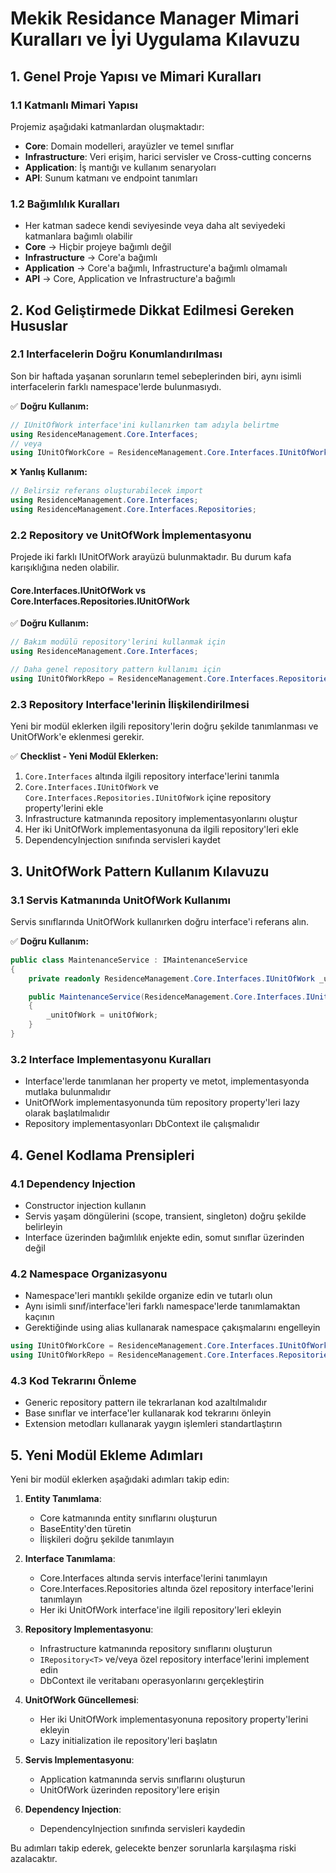 # Mekik Residance Manager Mimari Kuralları ve İyi Uygulama Kılavuzu

## 1. Genel Proje Yapısı ve Mimari Kuralları

### 1.1 Katmanlı Mimari Yapısı
Projemiz aşağıdaki katmanlardan oluşmaktadır:

- **Core**: Domain modelleri, arayüzler ve temel sınıflar
- **Infrastructure**: Veri erişim, harici servisler ve Cross-cutting concerns
- **Application**: İş mantığı ve kullanım senaryoları
- **API**: Sunum katmanı ve endpoint tanımları

### 1.2 Bağımlılık Kuralları
- Her katman sadece kendi seviyesinde veya daha alt seviyedeki katmanlara bağımlı olabilir
- **Core** → Hiçbir projeye bağımlı değil
- **Infrastructure** → Core'a bağımlı
- **Application** → Core'a bağımlı, Infrastructure'a bağımlı olmamalı
- **API** → Core, Application ve Infrastructure'a bağımlı

## 2. Kod Geliştirmede Dikkat Edilmesi Gereken Hususlar

### 2.1 Interfacelerin Doğru Konumlandırılması
Son bir haftada yaşanan sorunların temel sebeplerinden biri, aynı isimli interfacelerin farklı namespace'lerde bulunmasıydı.

✅ **Doğru Kullanım:**
```csharp
// IUnitOfWork interface'ini kullanırken tam adıyla belirtme
using ResidenceManagement.Core.Interfaces;
// veya
using IUnitOfWorkCore = ResidenceManagement.Core.Interfaces.IUnitOfWork;
```

❌ **Yanlış Kullanım:**
```csharp
// Belirsiz referans oluşturabilecek import
using ResidenceManagement.Core.Interfaces;
using ResidenceManagement.Core.Interfaces.Repositories;
```

### 2.2 Repository ve UnitOfWork İmplementasyonu
Projede iki farklı IUnitOfWork arayüzü bulunmaktadır. Bu durum kafa karışıklığına neden olabilir.

#### Core.Interfaces.IUnitOfWork vs Core.Interfaces.Repositories.IUnitOfWork

✅ **Doğru Kullanım:**
```csharp
// Bakım modülü repository'lerini kullanmak için
using ResidenceManagement.Core.Interfaces;

// Daha genel repository pattern kullanımı için
using IUnitOfWorkRepo = ResidenceManagement.Core.Interfaces.Repositories.IUnitOfWork;
```

### 2.3 Repository Interface'lerinin İlişkilendirilmesi
Yeni bir modül eklerken ilgili repository'lerin doğru şekilde tanımlanması ve UnitOfWork'e eklenmesi gerekir.

✅ **Checklist - Yeni Modül Eklerken:**
1. `Core.Interfaces` altında ilgili repository interface'lerini tanımla
2. `Core.Interfaces.IUnitOfWork` ve `Core.Interfaces.Repositories.IUnitOfWork` içine repository property'lerini ekle
3. Infrastructure katmanında repository implementasyonlarını oluştur
4. Her iki UnitOfWork implementasyonuna da ilgili repository'leri ekle
5. DependencyInjection sınıfında servisleri kaydet

## 3. UnitOfWork Pattern Kullanım Kılavuzu

### 3.1 Servis Katmanında UnitOfWork Kullanımı
Servis sınıflarında UnitOfWork kullanırken doğru interface'i referans alın.

✅ **Doğru Kullanım:**
```csharp
public class MaintenanceService : IMaintenanceService
{
    private readonly ResidenceManagement.Core.Interfaces.IUnitOfWork _unitOfWork;

    public MaintenanceService(ResidenceManagement.Core.Interfaces.IUnitOfWork unitOfWork)
    {
        _unitOfWork = unitOfWork;
    }
}
```

### 3.2 Interface Implementasyonu Kuralları
- Interface'lerde tanımlanan her property ve metot, implementasyonda mutlaka bulunmalıdır
- UnitOfWork implementasyonunda tüm repository property'leri lazy olarak başlatılmalıdır
- Repository implementasyonları DbContext ile çalışmalıdır

## 4. Genel Kodlama Prensipleri

### 4.1 Dependency Injection
- Constructor injection kullanın
- Servis yaşam döngülerini (scope, transient, singleton) doğru şekilde belirleyin
- Interface üzerinden bağımlılık enjekte edin, somut sınıflar üzerinden değil

### 4.2 Namespace Organizasyonu
- Namespace'leri mantıklı şekilde organize edin ve tutarlı olun
- Aynı isimli sınıf/interface'leri farklı namespace'lerde tanımlamaktan kaçının
- Gerektiğinde using alias kullanarak namespace çakışmalarını engelleyin

```csharp
using IUnitOfWorkCore = ResidenceManagement.Core.Interfaces.IUnitOfWork;
using IUnitOfWorkRepo = ResidenceManagement.Core.Interfaces.Repositories.IUnitOfWork;
```

### 4.3 Kod Tekrarını Önleme
- Generic repository pattern ile tekrarlanan kod azaltılmalıdır
- Base sınıflar ve interface'ler kullanarak kod tekrarını önleyin
- Extension metodları kullanarak yaygın işlemleri standartlaştırın

## 5. Yeni Modül Ekleme Adımları

Yeni bir modül eklerken aşağıdaki adımları takip edin:

1. **Entity Tanımlama**:
   - Core katmanında entity sınıflarını oluşturun
   - BaseEntity'den türetin
   - İlişkileri doğru şekilde tanımlayın

2. **Interface Tanımlama**:
   - Core.Interfaces altında servis interface'lerini tanımlayın
   - Core.Interfaces.Repositories altında özel repository interface'lerini tanımlayın
   - Her iki UnitOfWork interface'ine ilgili repository'leri ekleyin

3. **Repository Implementasyonu**:
   - Infrastructure katmanında repository sınıflarını oluşturun
   - `IRepository<T>` ve/veya özel repository interface'lerini implement edin
   - DbContext ile veritabanı operasyonlarını gerçekleştirin

4. **UnitOfWork Güncellemesi**:
   - Her iki UnitOfWork implementasyonuna repository property'lerini ekleyin
   - Lazy initialization ile repository'leri başlatın

5. **Servis Implementasyonu**:
   - Application katmanında servis sınıflarını oluşturun
   - UnitOfWork üzerinden repository'lere erişin

6. **Dependency Injection**:
   - DependencyInjection sınıfında servisleri kaydedin

Bu adımları takip ederek, gelecekte benzer sorunlarla karşılaşma riski azalacaktır. 